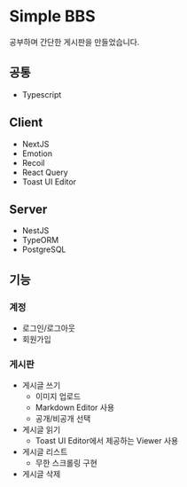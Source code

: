 # Simple BBS

공부하며 간단한 게시판을 만들었습니다.

## 공통

- Typescript

## Client

- NextJS
- Emotion
- Recoil
- React Query
- Toast UI Editor

## Server

- NestJS
- TypeORM
- PostgreSQL

## 기능

### 계정

- 로그인/로그아웃
- 회원가입

### 게시판

- 게시글 쓰기
  - 이미지 업로드
  - Markdown Editor 사용
  - 공개/비공개 선택
- 게시글 읽기
  - Toast UI Editor에서 제공하는 Viewer 사용
- 게시글 리스트
  - 무한 스크롤링 구현
- 게시글 삭제
